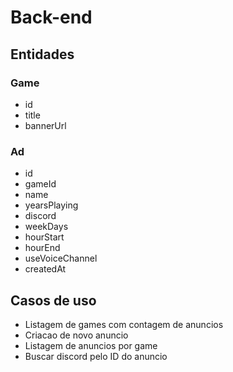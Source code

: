 # Back-end

## Entidades

### Game

- id
- title
- bannerUrl

### Ad

- id
- gameId
- name
- yearsPlaying
- discord
- weekDays
- hourStart
- hourEnd
- useVoiceChannel
- createdAt

## Casos de uso

- Listagem de games com contagem de anuncios
- Criacao de novo anuncio
- Listagem de anuncios por game
- Buscar discord pelo ID do anuncio
